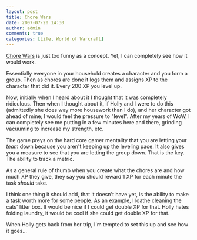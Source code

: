```yaml
---
layout: post
title: Chore Wars
date: 2007-07-20 14:30
author: admin
comments: true
categories: [Life, World of Warcraft]
---
```

<a href="http://www.chorewars.com/index.php">Chore Wars</a> is just too funny as a concept.  Yet, I can completely see how it would work.

Essentially everyone in your household creates a character and you form a group.  Then as chores are done it logs them and assigns XP to the character that did it.  Every 200 XP you level up.

Now, initially when I heard about it I thought that it was completely ridiculous.  Then when I thought about it, if Holly and I were to do this (admittedly she does way more housework than I do), and her character got ahead of mine; I would feel the pressure to "level".  After my years of WoW, I can completely see me putting in a few minutes here and there, grinding vacuuming to increase my strength, etc.

The game preys on the hard core gamer mentality that you are letting your <i>team</i> down because you aren't keeping up the leveling pace.  It also gives you a measure to see that you are letting the group down.  That is the key.  The ability to track a metric.

As a general rule of thumb when you create what the chores are and how much XP they give, they say you should reward 1 XP for each minute the task <i>should</i> take.

I think one thing it should add, that it doesn't have yet, is the ability to make a task worth more for some people.  As an example, I loathe cleaning the cats' litter box.  It would be nice if I could get double XP for that.  Holly hates folding laundry, it would be cool if she could get double XP for that.

When Holly gets back from her trip, I'm tempted to set this up and see how it goes...
